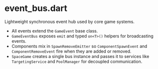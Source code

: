 # event_bus.dart

Lightweight synchronous event hub used by core game systems.

- All events extend the `GameEvent` base class.
- `GameEventBus` exposes `emit` and typed `on<T>()` helpers for broadcasting
  events.
- Components mix in `SpawnRemoveEmitter` so `ComponentSpawnEvent` and
  `ComponentRemoveEvent` fire when they are added or removed.
- `SpaceGame` creates a single bus instance and passes it to services like
  `TargetingService` and `PoolManager` for decoupled communication.
